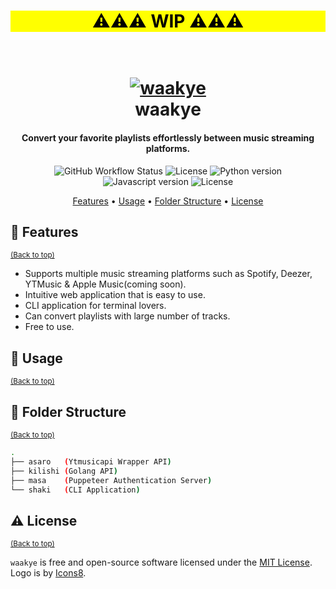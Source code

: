 <h1 align="center" style="background-color:#FFFF00;color:black">⚠️⚠️⚠️ WIP ⚠️⚠️⚠️</h1>
<h1 align="center">
  <br>
  <a href="http://waakye.prettyirrelevant.wtf"><img src="https://res.cloudinary.com/dybhjquqy/image/upload/v1684839435/waakye_xva44d.png" alt="waakye"></a>
  <br>
  waakye
  <br>
</h1>

<h4 align="center">Convert your favorite playlists effortlessly between music streaming platforms.</h4>

<p align="center">
  <img alt="GitHub Workflow Status" src="https://img.shields.io/github/actions/workflow/status/prettyirrelevant/waakye/ci.yml?branch=main&style=for-the-badge&logo=github">
  <img src="https://img.shields.io/badge/Go-1.19+-00ADD8?style=for-the-badge&logo=go" alt="License">
  <img src="https://img.shields.io/badge/Python-3.9+-1f425f.svg?style=for-the-badge&logo=python" alt="Python version">
  <img src="https://img.shields.io/badge/Javascript-F7DF1E.svg?style=for-the-badge&logo=JavaScript&logoColor=white" alt="Javascript version">
  <img src="https://img.shields.io/github/license/prettyirrelevant/waakye.svg?style=for-the-badge" alt="License">
</p>

<p align="center">
  <a href="#features">Features</a> •
  <a href="#usage">Usage</a> •
  <a href="#folder-structure">Folder Structure</a> •
  <a href="#license">License</a>
</p>


## 🎯 Features
<sup>[(Back to top)](#table-of-contents)</sup>

- Supports multiple music streaming platforms such as Spotify, Deezer, YTMusic & Apple Music(coming soon).
- Intuitive web application that is easy to use.
- CLI application for terminal lovers.
- Can convert playlists with large number of tracks.
- Free to use.


## 🤹 Usage
<sup>[(Back to top)](#table-of-contents)</sup>


## 🌵 Folder Structure
<sup>[(Back to top)](#table-of-contents)</sup>

```sh
.
├── asaro   (Ytmusicapi Wrapper API)
├── kilishi (Golang API)
├── masa    (Puppeteer Authentication Server)
└── shaki   (CLI Application)
```


## ⚠️ License
<sup>[(Back to top)](#table-of-contents)</sup>

`waakye` is free and open-source software licensed under the [MIT License](https://github.com/prettyirrelevant/waakye/blob/main/LICENSE.md). Logo is by [Icons8](https://icons8.com/icon/d2CXqaKsX8S8/playlist).
